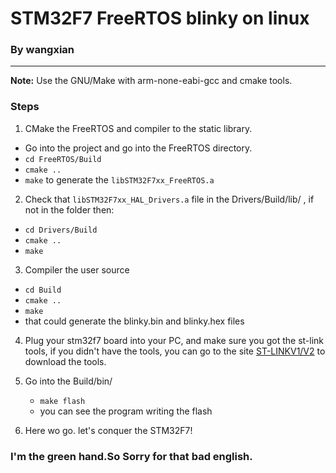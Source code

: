 # STM32F7 FreeRTOS blinky on linux

### By wangxian
---
**Note:** Use the GNU/Make with arm-none-eabi-gcc and cmake tools.

### Steps
1. CMake the FreeRTOS and compiler to the static library.
  * Go into the project and go into the FreeRTOS directory.
  * `cd FreeRTOS/Build`
  * `cmake ..`
  * `make` to generate the `libSTM32F7xx_FreeRTOS.a`

2. Check that `libSTM32F7xx_HAL_Drivers.a` file in the Drivers/Build/lib/ , if not in the folder then:
  * `cd Drivers/Build`
  * `cmake ..`
  * `make`

3. Compiler the user source
  * `cd Build`
  * `cmake ..`
  * `make`
  * that could generate the blinky.bin and blinky.hex files

4. Plug your stm32f7 board into your PC, and make sure you got the  st-link tools, if you didn't have the tools, you can go to the site [ST-LINKV1/V2](https://github.com/texane/stlink) to download the tools.

5. Go into the Build/bin/
    * `make flash`
    * you can see the program writing the flash

6. Here wo go. let's conquer the STM32F7!

### I'm the green hand.So Sorry for that bad english.
